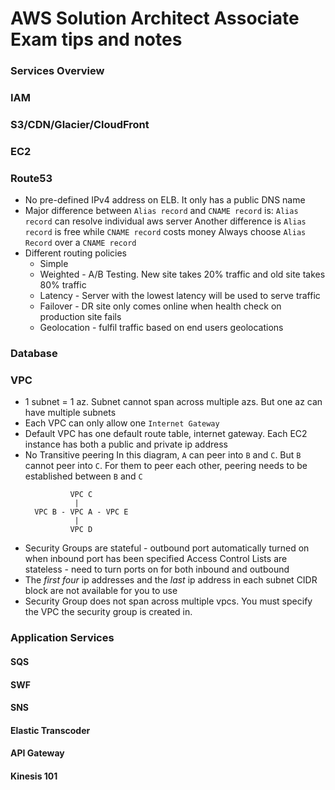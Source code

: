 # AWS Solution Architect Associate Exam tips and notes

### Services Overview
### IAM
### S3/CDN/Glacier/CloudFront
### EC2
### Route53
  * No pre-defined IPv4 address on ELB. It only has a public DNS name
  * Major difference between `Alias record` and `CNAME record` is: `Alias record` can resolve individual aws server
    Another difference is `Alias record` is free while `CNAME record` costs money
    Always choose `Alias Record` over a `CNAME record`
  * Different routing policies
    * Simple
    * Weighted - A/B Testing. New site takes 20% traffic and old site takes 80% traffic
    * Latency - Server with the lowest latency will be used to serve traffic
    * Failover - DR site only comes online when health check on production site fails
    * Geolocation - fulfil traffic based on end users geolocations

### Database
### VPC
  * 1 subnet = 1 az. Subnet cannot span across multiple azs. But one az can have multiple subnets
  * Each VPC can only allow one `Internet Gateway`
  * Default VPC has one default route table, internet gateway. Each EC2 instance has both a public and private ip address
  * No Transitive peering
    In this diagram, `A` can peer into `B` and `C`. But `B` cannot peer into `C`. For them to peer each other, peering needs to be established between `B` and `C`
    ```
              VPC C
               |
      VPC B - VPC A - VPC E
               |
              VPC D

    ```
  * Security Groups are stateful - outbound port automatically turned on when inbound port has been specified
    Access Control Lists are stateless - need to turn ports on for both inbound and outbound
  * The *first four* ip addresses and the *last* ip address in each subnet CIDR block are not available for you to use
  * Security Group does not span across multiple vpcs. You must specify the VPC the security group is created in.


### Application Services
  #### SQS
  #### SWF
  #### SNS
  #### Elastic Transcoder
  #### API Gateway
  #### Kinesis 101



